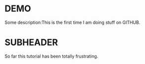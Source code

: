 # DEMO

Some description:This is the first time I am doing stuff on GITHUB.

# SUBHEADER

So far this tutorial has been totally frustrating.